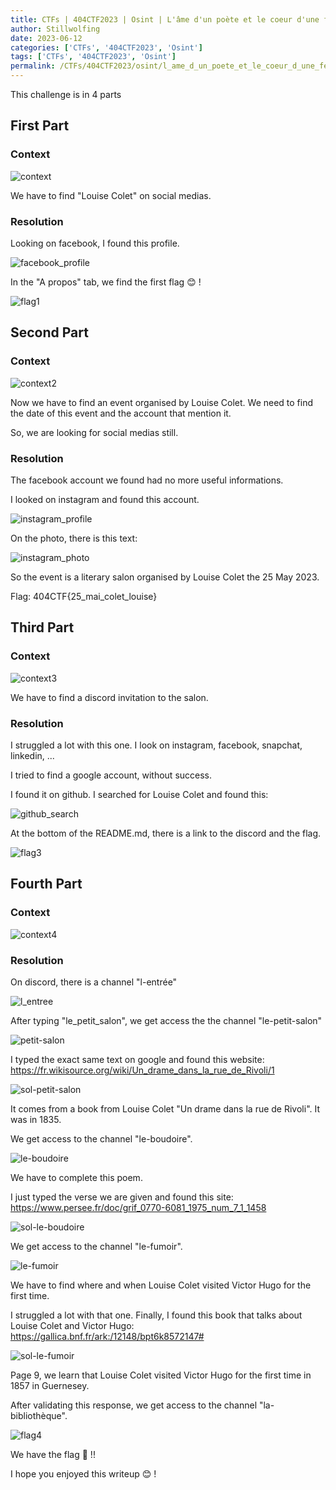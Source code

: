 ```yaml
---
title: CTFs | 404CTF2023 | Osint | L'âme d'un poète et le coeur d'une femme
author: Stillwolfing
date: 2023-06-12
categories: ['CTFs', '404CTF2023', 'Osint']
tags: ['CTFs', '404CTF2023', 'Osint']
permalink: /CTFs/404CTF2023/osint/l_ame_d_un_poete_et_le_coeur_d_une_femme
---
```


This challenge is in 4 parts

## First Part

### Context

![context](/assets/img/CTFs/404CTF2023/osint/l_ame_d_un_poete_et_le_coeur_d_une_femme/context1.png)

We have to find "Louise Colet" on social medias.

### Resolution

Looking on facebook, I found this profile.

![facebook_profile](/assets/img/CTFs/404CTF2023/osint/l_ame_d_un_poete_et_le_coeur_d_une_femme/facebook_profile.png)

In the "A propos" tab, we find the first flag 😊 !

![flag1](/assets/img/CTFs/404CTF2023/osint/l_ame_d_un_poete_et_le_coeur_d_une_femme/flag1.png)

## Second Part

### Context

![context2](/assets/img/CTFs/404CTF2023/osint/l_ame_d_un_poete_et_le_coeur_d_une_femme/context2.png)

Now we have to find an event organised by Louise Colet. We need to find the date of this event and the account that mention it.

So, we are looking for social medias still.

### Resolution

The facebook account we found had no more useful informations.

I looked on instagram and found this account.

![instagram_profile](/assets/img/CTFs/404CTF2023/osint/l_ame_d_un_poete_et_le_coeur_d_une_femme/instagram_profile.png)

On the photo, there is this text:

![instagram_photo](/assets/img/CTFs/404CTF2023/osint/l_ame_d_un_poete_et_le_coeur_d_une_femme/instagram_photo.png)

So the event is a literary salon organised by Louise Colet the 25 May 2023.

Flag: 404CTF{25_mai_colet_louise}

## Third Part

### Context

![context3](/assets/img/CTFs/404CTF2023/osint/l_ame_d_un_poete_et_le_coeur_d_une_femme/context3.png)

We have to find a discord invitation to the salon.

### Resolution

I struggled a lot with this one. I look on instagram, facebook, snapchat, linkedin, ...

I tried to find a google account, without success.

I found it on github. I searched for Louise Colet and found this:

![github_search](/assets/img/CTFs/404CTF2023/osint/l_ame_d_un_poete_et_le_coeur_d_une_femme/github_search.png)

At the bottom of the README.md, there is a link to the discord and the flag.

![flag3](/assets/img/CTFs/404CTF2023/osint/l_ame_d_un_poete_et_le_coeur_d_une_femme/flag3.png)

## Fourth Part

### Context

![context4](/assets/img/CTFs/404CTF2023/osint/l_ame_d_un_poete_et_le_coeur_d_une_femme/context4.png)

### Resolution

On discord, there is a channel "l-entrée"

![l_entree](/assets/img/CTFs/404CTF2023/osint/l_ame_d_un_poete_et_le_coeur_d_une_femme/l_entree.png)

After typing "le_petit_salon", we get access the the channel "le-petit-salon"

![petit-salon](/assets/img/CTFs/404CTF2023/osint/l_ame_d_un_poete_et_le_coeur_d_une_femme/petit-salon.png)

I typed the exact same text on google and found this website: https://fr.wikisource.org/wiki/Un_drame_dans_la_rue_de_Rivoli/1

![sol-petit-salon](/assets/img/CTFs/404CTF2023/osint/l_ame_d_un_poete_et_le_coeur_d_une_femme/sol-petit-salon.png)

It comes from a book from Louise Colet "Un drame dans la rue de Rivoli".
It was in 1835.

We get access to the channel "le-boudoire".

![le-boudoire](/assets/img/CTFs/404CTF2023/osint/l_ame_d_un_poete_et_le_coeur_d_une_femme/le-boudoire.png)

We have to complete this poem.

I just typed the verse we are given and found this site: https://www.persee.fr/doc/grif_0770-6081_1975_num_7_1_1458

![sol-le-boudoire](/assets/img/CTFs/404CTF2023/osint/l_ame_d_un_poete_et_le_coeur_d_une_femme/sol-le-boudoire.png)

We get access to the channel "le-fumoir".

![le-fumoir](/assets/img/CTFs/404CTF2023/osint/l_ame_d_un_poete_et_le_coeur_d_une_femme/le-fumoir.png)

We have to find where and when Louise Colet visited Victor Hugo for the first time.

I struggled a lot with that one. Finally, I found this book that talks about Louise Colet and Victor Hugo: https://gallica.bnf.fr/ark:/12148/bpt6k8572147#

![sol-le-fumoir](/assets/img/CTFs/404CTF2023/osint/l_ame_d_un_poete_et_le_coeur_d_une_femme/sol-le-fumoir.png)

Page 9, we learn that Louise Colet visited Victor Hugo for the first time in 1857 in Guernesey.

After validating this response, we get access to the channel "la-bibliothèque".

![flag4](/assets/img/CTFs/404CTF2023/osint/l_ame_d_un_poete_et_le_coeur_d_une_femme/flag4.png)

We have the flag 🥳 !!

I hope you enjoyed this writeup 😊 !
